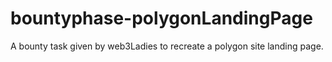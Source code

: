 # bountyphase-polygonLandingPage
A bounty task given by web3Ladies to recreate a polygon site landing page.

